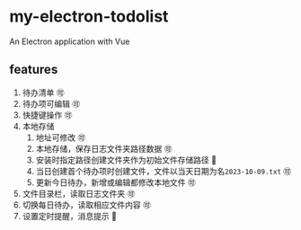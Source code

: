 # my-electron-todolist

An Electron application with Vue

## features

1. 待办清单 🉑
2. 待办项可编辑 🉑
3. 快捷键操作 🉑
4. 本地存储
   1. 地址可修改 🉑
   2. 本地存储，保存日志文件夹路径数据 🉑
   3. 安装时指定路径创建文件夹作为初始文件存储路径 🚫
   4. 当日创建首个待办项时创建文件，文件以当天日期为名`2023-10-09.txt` 🉑
   5. 更新今日待办，新增或编辑都修改本地文件 🉑
5. 文件目录栏，读取日志文件夹 🉑
6. 切换每日待办，读取相应文件内容 🉑
7. 设置定时提醒，消息提示 🚫
